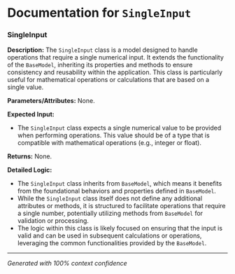 # Documentation for `SingleInput`

### SingleInput

**Description:**
The `SingleInput` class is a model designed to handle operations that require a single numerical input. It extends the functionality of the `BaseModel`, inheriting its properties and methods to ensure consistency and reusability within the application. This class is particularly useful for mathematical operations or calculations that are based on a single value.

**Parameters/Attributes:**
None.

**Expected Input:**
- The `SingleInput` class expects a single numerical value to be provided when performing operations. This value should be of a type that is compatible with mathematical operations (e.g., integer or float).

**Returns:**
None.

**Detailed Logic:**
- The `SingleInput` class inherits from `BaseModel`, which means it benefits from the foundational behaviors and properties defined in `BaseModel`. 
- While the `SingleInput` class itself does not define any additional attributes or methods, it is structured to facilitate operations that require a single number, potentially utilizing methods from `BaseModel` for validation or processing.
- The logic within this class is likely focused on ensuring that the input is valid and can be used in subsequent calculations or operations, leveraging the common functionalities provided by the `BaseModel`.

---
*Generated with 100% context confidence*
